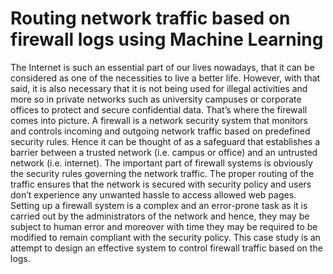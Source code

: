 # Routing network traffic based on firewall logs using Machine Learning
The Internet is such an essential part of our lives nowadays, that it can be considered as one of the necessities to live a better life. However, with that said, it is also necessary that it is not being used for illegal activities and more so in private networks such as university campuses or corporate offices to protect and secure confidential data. That’s where the firewall comes into picture. A firewall is a network security system that monitors and controls incoming and outgoing network traffic based on predefined security rules. Hence it can be thought of as a safeguard that establishes a barrier between a trusted network (i.e. campus or office) and an untrusted network (i.e. internet).
The important part of firewall systems is obviously the security rules governing the network traffic. The proper routing of the traffic ensures that the network is secured with security policy and users don’t experience any unwanted hassle to access allowed web pages. Setting up a firewall system is a complex and an error-prone task as it is carried out by the administrators of the network and hence, they may be subject to human error and moreover with time they may be required to be modified to remain compliant with the security policy.
This case study is an attempt to design an effective system to control firewall traffic based on the logs.
